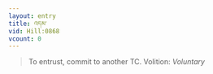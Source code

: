 ```yaml
---
layout: entry
title: འདམ་
vid: Hill:0868
vcount: 0
---
```

> To entrust, commit to another TC\.
> Volition: _Voluntary_


